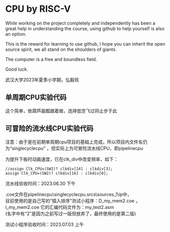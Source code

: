 # CPU by RISC-V

While working on the project completely and independently has been a great help in understanding the course, using github to help yourself is also an option.  

This is the reward for learning to use github, I hope you can inherit the open source spirit, we all stand on the shoulders of giants.  

The computer is a free and boundless field.  

Good luck.

武汉大学2023年夏季小学期，弘毅班

## 单周期CPU实验代码

这个简单，依葫芦画瓢跟着做，选择低空飞过将止步于此

## 可冒险的流水线CPU实验代码

注意：由于是在前期单周期cpu项目的基础上完成，所以项目内文件名仍为“singlecyclecpu” ，但实际上为可冒险流水线CPU，即pipelinecpu  

为提升下板时动画速度，已在clk_div中改变频率，如下：

    //assign Clk_CPU=(SW2)? clkdiv[24] : clkdiv[3];
    assign Clk_CPU=(SW2)? clkdiv[16] : clkdiv[0];

流水线验收时间：2023.06.30 下午  

.coe文件在pipelinecpu\singlecyclecpu.srcs\sources_1\ip中，  
目前使用的是自己写的“插入排序”测试小程序：D_my_mem2.coe ， I_my_mem2.coe
它的汇编代码文件为：my_test2.asm  
(名字中有“2”是因为之前写过一版但放弃了，最终使用的是第二版)  

测试小程序验收时间：2023.07.03 上午  
